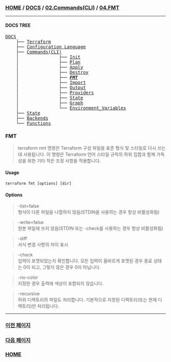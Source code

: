 ### [HOME](https://github.com/MZCMSC/Terraform/blob/main/README.md) / [DOCS](https://github.com/MZCMSC/Terraform/blob/main/DOCS/README.md) / [02.Commands(CLI)](<https://github.com/MZCMSC/Terraform/blob/main/DOCS/02_Commands(CLI)/README.md>) / [04.FMT](<https://github.com/MZCMSC/Terraform/blob/main/DOCS/02_Commands(CLI)/04_FMT/README.md>)

---

#### DOCS TREE

<pre>
<a href = "https://github.com/MZCMSC/Terraform/blob/main/DOCS/README.md">DOCS</a>
    ├── <a href = "https://github.com/MZCMSC/Terraform/blob/main/DOCS/00_Terraform/README.md">Terraform</a>
    ├── <a href = "https://github.com/MZCMSC/Terraform/blob/main/DOCS/01_Configuration_Language/README.md">Configuration Language</a>
    ├── <a href ="https://github.com/MZCMSC/Terraform/blob/main/DOCS/02_Commands(CLI)/README.md">Commands(CLI)</a>
    │               ├── <a href = "https://github.com/MZCMSC/Terraform/blob/main/DOCS/02_Commands(CLI)/01_Init/README.md">Init</a>
    │               ├── <a href = "https://github.com/MZCMSC/Terraform/blob/main/DOCS/02_Commands(CLI)/02_Plan/README.md">Plan</a>
    │               ├── <a href = "https://github.com/MZCMSC/Terraform/blob/main/DOCS/02_Commands(CLI)/03_Apply/README.md">Apply</a>
    │               ├── <a href = "https://github.com/MZCMSC/Terraform/blob/main/DOCS/02_Commands(CLI)/04_Destroy/README.md">Destroy</a>
    │               ├── <i><b><a href = "https://github.com/MZCMSC/Terraform/blob/main/DOCS/02_Commands(CLI)/05_FMT/README.md">FMT</a></b></i>
    │               ├── <a href = "https://github.com/MZCMSC/Terraform/blob/main/DOCS/02_Commands(CLI)/06_Import/README.md">Import</a>
    │               ├── <a href = "https://github.com/MZCMSC/Terraform/blob/main/DOCS/02_Commands(CLI)/07_Output/README.md">Output</a>
    │               ├── <a href = "https://github.com/MZCMSC/Terraform/blob/main/DOCS/02_Commands(CLI)/08_Providers/README.md">Providers</a>
    │               ├── <a href = "https://github.com/MZCMSC/Terraform/blob/main/DOCS/02_Commands(CLI)/09_State/README.md">State</a>
    │               ├── <a href = "https://github.com/MZCMSC/Terraform/blob/main/DOCS/02_Commands(CLI)/10_Graph/README.md">Graph</a>
    │               └── <a href = "https://github.com/MZCMSC/Terraform/blob/main/DOCS/02_Commands(CLI)/11_Environment_Variables/README.md">Environment_Variables</a>
    ├── <a href = "https://github.com/MZCMSC/Terraform/blob/main/DOCS/03_State/README.md">State</a>
    ├── <a href = "https://github.com/MZCMSC/Terraform/blob/main/DOCS/04_Backends/README.md">Backends</a>
    └── <a href = "https://github.com/MZCMSC/Terraform/blob/main/DOCS/05_Functions/README.md">Functions</a>
</pre>

### FMT

> terraform rmt 명령은 Terraform 구성 파일을 표준 형식 및 스타일로 다시 쓰는데 사용됩니다. 이 명령은 Terraform 언어 스타일 규칙의 하위 집합과 함께 가독성을 위한 기타 작은 조정 사항을 적용합니다.

#### Usage

```
terraform fmt [options] [dir]
```

#### Options

> -list=false  
> 형식이 다른 파일을 나열하지 않음(STDIN을 사용하는 경우 항상 비활성화됨)

> -write=false  
> 원본 파일에 쓰지 않음(STDIN 또는 -check를 사용하는 경우 항상 비활성화됨)

> -diff  
> 서식 변경 사항의 차이 표시

> -check  
> 입력이 포맷되었는지 확인합니다. 모든 입력이 올바르게 포맷된 경우 종료 상태는 0이 되고, 그렇지 않은 경우 0이 아닙니다.

> -no-color  
> 지정한 경우 출력에 색상이 포함되지 않습니다.

> -recursive  
> 하위 디렉토리의 파일도 처리합니다. 기본적으로 지정된 디렉토리(또는 현재 디렉토리)만 처리됩니다.

---

### [이전 페이지](<https://github.com/MZCMSC/Terraform/blob/main/DOCS/02_Commands(CLI)/03_Destroy/README.md>)

### [다음 페이지](<https://github.com/MZCMSC/Terraform/blob/main/DOCS/02_Commands(CLI)/05_Graph/README.md>)

### [HOME](https://github.com/MZCMSC/Terraform/blob/main/README.md)

